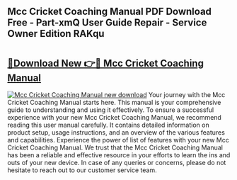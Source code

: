 ## Mcc Cricket Coaching Manual PDF Download Free - Part-xmQ User Guide Repair - Service Owner Edition RAKqu

# <h2><a href="http://cf20500.oget.top/?id=Mcc+Cricket+Coaching+Manual">🔗Download New 👉🔴 Mcc Cricket Coaching Manual</a></h2>

[![Mcc Cricket Coaching Manual new download](https://i.imgur.com/5g1atiW.png)](http://cf20500.oget.top/?id=Mcc+Cricket+Coaching+Manual)
Your journey with the Mcc Cricket Coaching Manual starts here. This manual is your comprehensive guide to understanding and using it effectively. To ensure a successful experience with your new Mcc Cricket Coaching Manual, we recommend reading this user manual carefully. It contains detailed information on product setup, usage instructions, and an overview of the various features and capabilities. Experience the power of list of features with your new Mcc Cricket Coaching Manual. We trust that the Mcc Cricket Coaching Manual has been a reliable and effective resource in your efforts to learn the ins and outs of your new device. In case of any queries or concerns, please do not hesitate to reach out to our customer service team.
